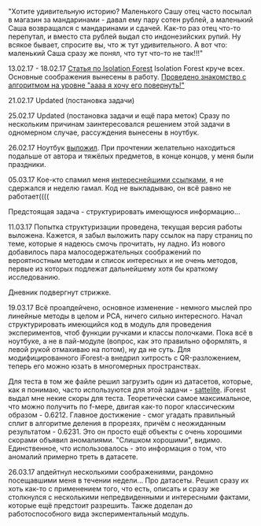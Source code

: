 "Хотите удивительную историю? Маленького Сашу отец часто посылал в магазин за мандаринами - давал ему пару сотен рублей, а маленький Саша возвращался с мандаринами и сдачей. Как-то раз отец что-то перепутал, и вместо ста рублей выдал сто индонезийских рупий. Ну всякое бывает, спросите вы, что ж тут удивительного. А вот что: маленький Саша сразу же понял, что тут что-то не так!!!"

13.02.17 - 18.02.17
[Статья по Isolation Forest](http://cs.nju.edu.cn/zhouzh/zhouzh.files/publication/icdm08b.pdf)
Isolation Forest круче всех. Основные соображения вынесены в работу. [Проведено знакомство с алгоритмом на уровне "аааа я хочу его повернуть!"](http://nbviewer.jupyter.org/github/FortsAndMills/ThinkAnomalouslyToFindAnomalies/blob/master/Isolation%20Forest%20First%20Look.ipynb)

21.02.17
Updated (постановка задачи)

25.02.17
Updated (постановка задачи и ещё пара меток)
Сразу по нескольким причинам заинтересовался решением этой задачи в одномерном случае, рассуждения вынесены в ноутбук.

26.02.17
Ноутбук [выложил](http://nbviewer.jupyter.org/github/FortsAndMills/ThinkAnomalouslyToFindAnomalies/blob/master/1D%20Anomaly%20Detection.ipynb). При прочтении желательно находиться подальше от автора и тяжёлых предметов, в конце концов, у меня были праздники.

05.03.17
Кое-кто спамил меня [интереснейшими ссылками](https://www.codingame.com/contests/ghost-in-the-cell), я не сдержался и неделю гамал.
Код не выкладываю, он всё равно не работает((((

Предстоящая задача - структурировать имеющуюся информацию...

11.03.17
Попытка структуризации проведена, текущая версия работы выложена. Кажется, я забыл выложить пару ссылок на пару страниц по теме, которые я надеюсь смочь прочитать, ну ладно. Из нового добавилось пара малосодержательных соображений по вероятностным методам и список интересных и не очень методов, первые из которых подлежат дальнейшему хотя бы краткому исследованию.

Дневник подвергнут стрижке.

19.03.17
Всё проапдейчено, основное изменение - немного мыслей про линейные методы в целом и PCA, ничего сильно интересного.
Начал структурировать имеющийся код в модуль для проведения экспериментов, чтоб функции ручками и классы полочками. Пока всё в ноутбуке, а не в пай-модуле (вопрос, как это правильно оформлять, я левой рукой отмахиваю на потом), ну да не суть. Для модифицированного iForest-а внедрил хитрость с QR-разложением, теперь его можно юзать в многомерных пространствах.

Для теста в том же файле решил загрузить один из датасетов, которые, как я понимаю, часто используются для этой задачи - [sattelite](https://archive.ics.uci.edu/ml/datasets/Statlog+(Landsat+Satellite)). iForest выдал мне некие скоры для теста. Теоретически самое максимальное, что можно получить по f-мере, двигая как-то порог классическим образом - 0.6212. Главное достижение - смог угадать правильный сплит в алгоритме деления в прорезях, причём с неожиданным результатом - 0.6231. Это он просто ещё объекты с очень хорошими скорами объявил аномалиями. "Слишком хорошими", видимо. Единственное, что использовалось - это информация о том, что аномалий примерно треть в датасете.

26.03.17 апдейтнул несколькими соображениями, рандомно посещавшими меня в течении недели... Про датасеты. Решил сразу их хоть как-то с применением того, что есть, описать и сразу же столкнулся с несколькими непредвиденными и интересными фактами, которые ещё предстоит разрешить. Также доделан до работоспособного вида экспериментальный модуль.
